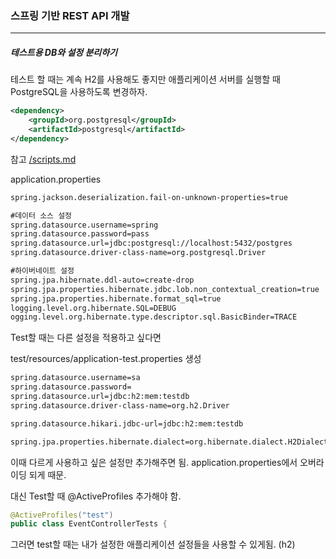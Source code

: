 <h3>스프링 기반 REST API 개발</h3>
<hr/>
<h5>테스트용 DB와 설정 분리하기</h5>

테스트 할 때는 계속 H2를 사용해도 좋지만 애플리케이션 서버를 실행할 때 PostgreSQL을 사용하도록 변경하자.

```xml
<dependency>
	<groupId>org.postgresql</groupId>
	<artifactId>postgresql</artifactId>
</dependency>
```

참고 [/scripts.md](https://gitlab.com/whiteship/natural/-/blob/master/scripts.md)

application.properties

```xml
spring.jackson.deserialization.fail-on-unknown-properties=true

#데이터 소스 설정
spring.datasource.username=spring
spring.datasource.password=pass
spring.datasource.url=jdbc:postgresql://localhost:5432/postgres
spring.datasource.driver-class-name=org.postgresql.Driver

#하이버네이트 설정
spring.jpa.hibernate.ddl-auto=create-drop
spring.jpa.properties.hibernate.jdbc.lob.non_contextual_creation=true
spring.jpa.properties.hibernate.format_sql=true
logging.level.org.hibernate.SQL=DEBUG
ogging.level.org.hibernate.type.descriptor.sql.BasicBinder=TRACE
```

Test할 때는 다른 설정을 적용하고 싶다면 

test/resources/application-test.properties 생성

```xml
spring.datasource.username=sa
spring.datasource.password=
spring.datasource.url=jdbc:h2:mem:testdb
spring.datasource.driver-class-name=org.h2.Driver

spring.datasource.hikari.jdbc-url=jdbc:h2:mem:testdb

spring.jpa.properties.hibernate.dialect=org.hibernate.dialect.H2Dialect
```

이때 다르게 사용하고 싶은 설정만 추가해주면 됨. application.properties에서 오버라이딩 되게 때문.

대신 Test할 때 @ActiveProfiles 추가해야 함.

```java
@ActiveProfiles("test")
public class EventControllerTests {
```

그러면 test할 때는 내가 설정한 애플리케이션 설정들을 사용할 수 있게됨. (h2)

